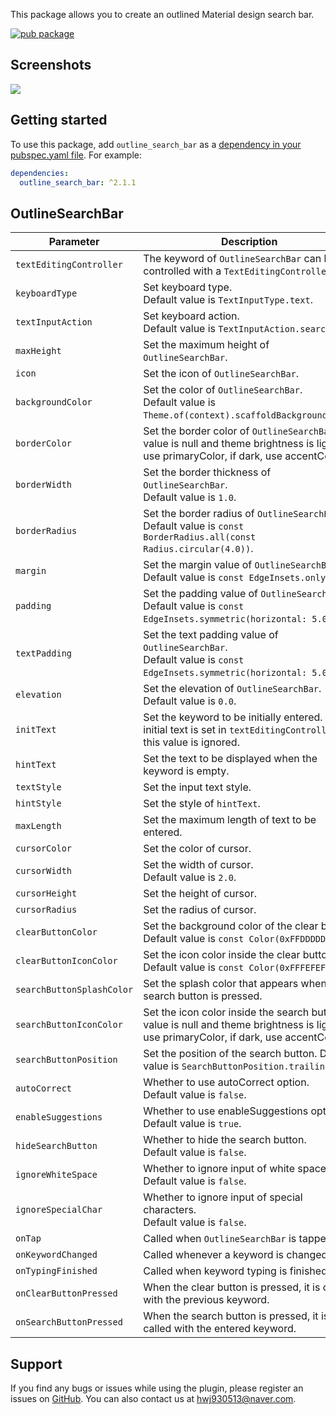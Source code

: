This package allows you to create an outlined Material design search bar.

[![pub package](https://img.shields.io/pub/v/outline_search_bar.svg)](https://pub.dev/packages/outline_search_bar)

## Screenshots
<img src="https://user-images.githubusercontent.com/47127353/105262760-902c9500-5bd3-11eb-9f24-88bbf48d4845.png">

## Getting started

To use this package, add `outline_search_bar` as a [dependency in your pubspec.yaml file](https://flutter.io/platform-plugins/). For example:

```yaml
dependencies:
  outline_search_bar: ^2.1.1
```

## OutlineSearchBar

| Parameter | Description |
|---|---|
| `textEditingController` | The keyword of `OutlineSearchBar` can be controlled with a `TextEditingController`. |
| `keyboardType` | Set keyboard type. <br> Default value is `TextInputType.text`. |
| `textInputAction` | Set keyboard action. <br> Default value is `TextInputAction.search`. |
| `maxHeight` | Set the maximum height of `OutlineSearchBar`. |
| `icon` | Set the icon of `OutlineSearchBar`. |
| `backgroundColor` | Set the color of `OutlineSearchBar`. <br> Default value is `Theme.of(context).scaffoldBackgroundColor`. |
| `borderColor` | Set the border color of `OutlineSearchBar`. If value is null and theme brightness is light, use primaryColor, if dark, use accentColor. |
| `borderWidth` | Set the border thickness of `OutlineSearchBar`. <br> Default value is `1.0`. |
| `borderRadius` | Set the border radius of `OutlineSearchBar`. <br> Default value is `const BorderRadius.all(const Radius.circular(4.0))`. |
| `margin` | Set the margin value of `OutlineSearchBar`. <br> Default value is `const EdgeInsets.only()`. |
| `padding` | Set the padding value of `OutlineSearchBar`. <br> Default value is `const EdgeInsets.symmetric(horizontal: 5.0)`. |
| `textPadding` | Set the text padding value of `OutlineSearchBar`. <br> Default value is `const EdgeInsets.symmetric(horizontal: 5.0)`. |
| `elevation` | Set the elevation of `OutlineSearchBar`. <br> Default value is `0.0`. |
| `initText` | Set the keyword to be initially entered. If initial text is set in `textEditingController`, this value is ignored. |
| `hintText` | Set the text to be displayed when the keyword is empty. |
| `textStyle` | Set the input text style. |
| `hintStyle` | Set the style of `hintText`. |
| `maxLength` | Set the maximum length of text to be entered. |
| `cursorColor` | Set the color of cursor. |
| `cursorWidth` | Set the width of cursor. <br> Default value is `2.0`. |
| `cursorHeight` | Set the height of cursor. |
| `cursorRadius` | Set the radius of cursor. |
| `clearButtonColor` | Set the background color of the clear button. <br> Default value is `const Color(0xFFDDDDDD)`. |
| `clearButtonIconColor` | Set the icon color inside the clear button. <br> Default value is `const Color(0xFFFEFEFE)`. |
| `searchButtonSplashColor` | Set the splash color that appears when the search button is pressed. |
| `searchButtonIconColor` | Set the icon color inside the search button. If value is null and theme brightness is light, use primaryColor, if dark, use accentColor. |
| `searchButtonPosition` | Set the position of the search button. Default value is `SearchButtonPosition.trailing`. |
| `autoCorrect` | Whether to use autoCorrect option. <br> Default value is `false`. |
| `enableSuggestions` | Whether to use enableSuggestions option. <br> Default value is `true`. |
| `hideSearchButton` | Whether to hide the search button. <br> Default value is `false`. |
| `ignoreWhiteSpace` | Whether to ignore input of white space. <br> Default value is `false`. |
| `ignoreSpecialChar` | Whether to ignore input of special characters. <br> Default value is `false`. |
| `onTap` | Called when `OutlineSearchBar` is tapped. |
| `onKeywordChanged` | Called whenever a keyword is changed. |
| `onTypingFinished` | Called when keyword typing is finished. |
| `onClearButtonPressed` | When the clear button is pressed, it is called with the previous keyword. |
| `onSearchButtonPressed` | When the search button is pressed, it is called with the entered keyword. |

## Support

If you find any bugs or issues while using the plugin, please register an issues on [GitHub](https://github.com/Dev-hwang/outline_search_bar/issues). You can also contact us at <hwj930513@naver.com>.
